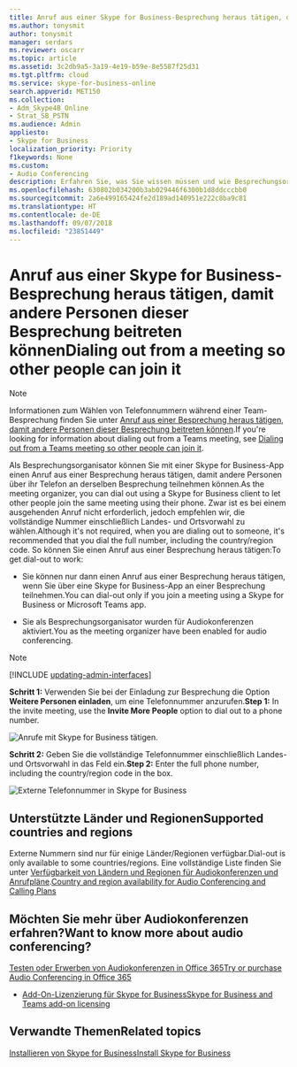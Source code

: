 ```yaml
---
title: Anruf aus einer Skype for Business-Besprechung heraus tätigen, damit andere Personen dieser Besprechung beitreten können
ms.author: tonysmit
author: tonysmit
manager: serdars
ms.reviewer: oscarr
ms.topic: article
ms.assetid: 3c2db9a5-3a19-4e19-b59e-8e5587f25d31
ms.tgt.pltfrm: cloud
ms.service: skype-for-business-online
search.appverid: MET150
ms.collection:
- Adm_Skype4B_Online
- Strat_SB_PSTN
ms.audience: Admin
appliesto:
- Skype for Business
localization_priority: Priority
f1keywords: None
ms.custom:
- Audio Conferencing
description: Erfahren Sie, was Sie wissen müssen und wie Besprechungsorganisatoren andere Personen anrufen können, die Skype for Business nutzen.
ms.openlocfilehash: 630802b034200b3ab029446f6300b1d8ddcccbb0
ms.sourcegitcommit: 2a6e499165424fe2d189ad140951e222c8ba9c81
ms.translationtype: HT
ms.contentlocale: de-DE
ms.lasthandoff: 09/07/2018
ms.locfileid: "23851449"
---
```

# <a name="dialing-out-from-a-skype-for-business-meeting-so-other-people-can-join-it"></a><span data-ttu-id="e18f7-103">Anruf aus einer Skype for Business-Besprechung heraus tätigen, damit andere Personen dieser Besprechung beitreten können</span><span class="sxs-lookup"><span data-stu-id="e18f7-103">Dialing out from a meeting so other people can join it</span></span>

> [!NOTE]
> <span data-ttu-id="e18f7-104">Informationen zum Wählen von Telefonnummern während einer Team-Besprechung finden Sie unter [Anruf aus einer Besprechung heraus tätigen, damit andere Personen dieser Besprechung beitreten können](/MicrosoftTeams/dialing-out-from-a-teams-meeting-so-other-people-can-join-it).</span><span class="sxs-lookup"><span data-stu-id="e18f7-104">If you're looking for information about dialing out from a Teams meeting, see [Dialing out from a Teams meeting so other people can join it](/MicrosoftTeams/dialing-out-from-a-teams-meeting-so-other-people-can-join-it).</span></span>

<span data-ttu-id="e18f7-105">Als Besprechungsorganisator können Sie mit einer Skype for Business-App einen Anruf aus einer Besprechung heraus tätigen, damit andere Personen über ihr Telefon an derselben Besprechung teilnehmen können.</span><span class="sxs-lookup"><span data-stu-id="e18f7-105">As the meeting organizer, you can dial out using a Skype for Business client to let other people join the same meeting using their phone.</span></span> <span data-ttu-id="e18f7-106">Zwar ist es bei einem ausgehenden Anruf nicht erforderlich, jedoch empfehlen wir, die vollständige Nummer einschließlich Landes- und Ortsvorwahl zu wählen.</span><span class="sxs-lookup"><span data-stu-id="e18f7-106">Although it's not required, when you are dialing out to someone, it's recommended that you dial the full number, including the country/region code.</span></span> <span data-ttu-id="e18f7-107">So können Sie einen Anruf aus einer Besprechung heraus tätigen:</span><span class="sxs-lookup"><span data-stu-id="e18f7-107">To get dial-out to work:</span></span>
  
- <span data-ttu-id="e18f7-108">Sie können nur dann einen Anruf aus einer Besprechung heraus tätigen, wenn Sie über eine Skype for Business-App an einer Besprechung teilnehmen.</span><span class="sxs-lookup"><span data-stu-id="e18f7-108">You can dial-out only if you join a meeting using a Skype for Business or Microsoft Teams app.</span></span>
    
- <span data-ttu-id="e18f7-109">Sie als Besprechungsorganisator wurden für Audiokonferenzen aktiviert.</span><span class="sxs-lookup"><span data-stu-id="e18f7-109">You as the meeting organizer have been enabled for audio conferencing.</span></span>

> [!NOTE]
> [!INCLUDE [updating-admin-interfaces](../includes/updating-admin-interfaces.md)]

 <span data-ttu-id="e18f7-110">**Schritt 1:** Verwenden Sie bei der Einladung zur Besprechung die Option **Weitere Personen einladen**, um eine Telefonnummer anzurufen.</span><span class="sxs-lookup"><span data-stu-id="e18f7-110">**Step 1:** In the invite meeting, use the **Invite More People** option to dial out to a phone number.</span></span>
  
![Anrufe mit Skype for Business tätigen.](../images/9896abec-7a6f-4148-ad09-76a1cf4b56e1.png)
  
 <span data-ttu-id="e18f7-112">**Schritt 2:** Geben Sie die vollständige Telefonnummer einschließlich Landes- und Ortsvorwahl in das Feld ein.</span><span class="sxs-lookup"><span data-stu-id="e18f7-112">**Step 2:** Enter the full phone number, including the country/region code in the box.</span></span>
  
![Externe Telefonnummer in Skype for Business](../images/084b4fb5-21eb-4f10-9a1a-c92b919084b9.png)
  
## <a name="supported-countries-and-regions"></a><span data-ttu-id="e18f7-114">Unterstützte Länder und Regionen</span><span class="sxs-lookup"><span data-stu-id="e18f7-114">Supported countries and regions</span></span>

<span data-ttu-id="e18f7-115">Externe Nummern sind nur für einige Länder/Regionen verfügbar.</span><span class="sxs-lookup"><span data-stu-id="e18f7-115">Dial-out is only available to some countries/regions.</span></span> <span data-ttu-id="e18f7-116">Eine vollständige Liste finden Sie unter [Verfügbarkeit von Ländern und Regionen für Audiokonferenzen und Anrufpläne](/microsoftteams/country-and-region-availability-for-audio-conferencing-and-calling-plans/country-and-region-availability-for-audio-conferencing-and-calling-plans).</span><span class="sxs-lookup"><span data-stu-id="e18f7-116">[Country and region availability for Audio Conferencing and Calling Plans](/microsoftteams/country-and-region-availability-for-audio-conferencing-and-calling-plans/country-and-region-availability-for-audio-conferencing-and-calling-plans)</span></span>
  
## <a name="want-to-know-more-about-audio-conferencing"></a><span data-ttu-id="e18f7-117">Möchten Sie mehr über Audiokonferenzen erfahren?</span><span class="sxs-lookup"><span data-stu-id="e18f7-117">Want to know more about audio conferencing?</span></span>

[<span data-ttu-id="e18f7-118">Testen oder Erwerben von Audiokonferenzen in Office 365</span><span class="sxs-lookup"><span data-stu-id="e18f7-118">Try or purchase Audio Conferencing in Office 365</span></span>](../audio-conferencing-in-office-365/try-or-purchase-audio-conferencing-in-office-365.md)
    
- [<span data-ttu-id="e18f7-119">Add-On-Lizenzierung für Skype for Business</span><span class="sxs-lookup"><span data-stu-id="e18f7-119">Skype for Business and Teams add-on licensing</span></span>](../skype-for-business-and-microsoft-teams-add-on-licensing/skype-for-business-and-microsoft-teams-add-on-licensing.md)
    
## <a name="related-topics"></a><span data-ttu-id="e18f7-120">Verwandte Themen</span><span class="sxs-lookup"><span data-stu-id="e18f7-120">Related topics</span></span>

[<span data-ttu-id="e18f7-121">Installieren von Skype for Business</span><span class="sxs-lookup"><span data-stu-id="e18f7-121">Install Skype for Business</span></span>](https://support.office.com/en-us/article/8a0d4da8-9d58-44f9-9759-5c8f340cb3fb)
